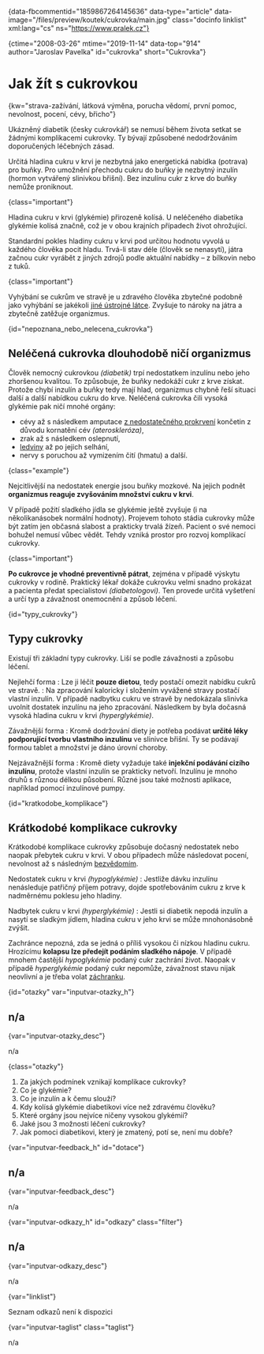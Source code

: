 
{data-fbcommentid="1859867264145636" data-type="article" data-image="/files/preview/koutek/cukrovka/main.jpg" class="docinfo linklist" xml:lang="cs" ns="https://www.pralek.cz"}

{ctime="2008-03-26" mtime="2019-11-14" data-top="914" author="Jaroslav Pavelka" id="cukrovka" short="Cukrovka"}

# Jak žít s cukrovkou

<!-- generated attribute kw by user_updatekw.sh on 2021-12-06, do not edit -->

{kw="strava-zažívání, látková výměna, porucha vědomí, první pomoc, nevolnost, pocení, cévy, břicho"}

Ukázněný diabetik (česky cukrovkář) se nemusí během života setkat se žádnými komplikacemi cukrovky. Ty bývají způsobené nedodržováním doporučených léčebných zásad.

Určitá hladina cukru v krvi je nezbytná jako energetická nabídka (potrava) pro buňky. Pro umožnění přechodu cukru do buňky je nezbytný inzulín (hormon vytvářený slinivkou břišní). Bez inzulínu cukr z krve do buňky nemůže proniknout.

{class="important"}

Hladina cukru v krvi (glykémie) přirozeně kolísá. U neléčeného diabetika glykémie kolísá značně, což je v obou krajních případech život ohrožující.

Standardní pokles hladiny cukru v krvi pod určitou hodnotu vyvolá u každého člověka pocit hladu. Trvá-li stav déle (člověk se nenasytí), játra začnou cukr vyrábět z jiných zdrojů podle aktuální nabídky – z bílkovin nebo z tuků.

{class="important"}

Vyhýbání se cukrům ve stravě je u zdravého člověka zbytečné podobně jako vyhýbání se jakékoli [jiné ústrojné látce][1]. Zvyšuje to nároky na játra a zbytečně zatěžuje organizmus.

{id="nepoznana\_nebo\_nelecena_cukrovka"}

## Neléčená cukrovka dlouhodobě ničí organizmus

Člověk nemocný cukrovkou _(diabetik)_ trpí nedostatkem inzulínu nebo jeho zhoršenou kvalitou. To způsobuje, že buňky nedokáží cukr z krve získat. Protože chybí inzulín a buňky tedy mají hlad, organizmus chybně řeší situaci další a další nabídkou cukru do krve. Neléčená cukrovka čili vysoká glykémie pak ničí mnohé orgány:

  * cévy až s následkem amputace [z nedostatečného prokrvení][2] končetin z důvodu kornatění cév _(ateroskleróza)_,
  * zrak až s následkem oslepnutí,
  * [ledviny][3] až po jejich selhání,
  * nervy s poruchou až vymizením čití (hmatu) a další.

{class="example"}

Nejcitlivější na nedostatek energie jsou buňky mozkové. Na jejich podnět **organizmus reaguje zvyšováním množství cukru v krvi**.

V případě požití sladkého jídla se glykémie ještě zvyšuje (i na několikanásobek normální hodnoty). Projevem tohoto stádia cukrovky může být zatím jen občasná slabost a prakticky trvalá žízeň. Pacient o své nemoci bohužel nemusí vůbec vědět. Tehdy vzniká prostor pro rozvoj komplikací cukrovky.

{class="important"}

**Po cukrovce je vhodné preventivně pátrat**, zejména v případě výskytu cukrovky v rodině. Praktický lékař dokáže cukrovku velmi snadno prokázat a pacienta předat specialistovi _(diabetologovi)_. Ten provede určitá vyšetření a určí typ a závažnost onemocnění a způsob léčení.

{id="typy_cukrovky"}

## Typy cukrovky

Existují tři základní typy cukrovky. Liší se podle závažnosti a způsobu léčení.

Nejlehčí forma
:   Lze ji léčit **pouze dietou**, tedy postačí omezit nabídku cukrů ve stravě.
:   Na zpracování kaloricky i složením vyvážené stravy postačí vlastní inzulín. V případě nadbytku cukru ve stravě by nedokázala slinivka uvolnit dostatek inzulínu na jeho zpracování. Následkem by byla dočasná vysoká hladina cukru v krvi _(hyperglykémie)_.

Závažnější forma
:   Kromě dodržování diety je potřeba podávat **určité léky podporující tvorbu vlastního inzulínu** ve slinivce břišní. Ty se podávají formou tablet a množství je dáno úrovní choroby.

Nejzávažnější forma
:   Kromě diety vyžaduje také **injekční podávání cizího inzulínu**, protože vlastní inzulín se prakticky netvoří. Inzulínu je mnoho druhů s různou délkou působení. Různé jsou také možnosti aplikace, například pomocí inzulínové pumpy.

{id="kratkodobe_komplikace"}

## Krátkodobé komplikace cukrovky

Krátkodobé komplikace cukrovky způsobuje dočasný nedostatek nebo naopak přebytek cukru v krvi. V obou případech může následovat pocení, nevolnost až s následným [bezvědomím][4].

Nedostatek cukru v krvi _(hypoglykémie)_
:   Jestliže dávku inzulínu nenásleduje patřičný příjem potravy, dojde spotřebováním cukru z krve k nadměrnému poklesu jeho hladiny.

Nadbytek cukru v krvi _(hyperglykémie)_
:   Jestli si diabetik nepodá inzulín a nasytí se sladkým jídlem, hladina cukru v jeho krvi se může mnohonásobně zvýšit.

Zachránce nepozná, zda se jedná o příliš vysokou či nízkou hladinu cukru. Hrozícímu **kolapsu lze předejít podáním sladkého nápoje**. V případě mnohem častější _hypoglykémie_ podaný cukr zachrání život. Naopak v případě _hyperglykémie_ podaný cukr nepomůže, závažnost stavu nijak neovlivní a je třeba volat [záchranku][5].

{id="otazky" var="inputvar-otazky_h"}

## n/a

{var="inputvar-otazky_desc"}

n/a

{class="otazky"}

  1. Za jakých podmínek vznikají komplikace cukrovky?
  2. Co je glykémie?
  3. Co je inzulín a k čemu slouží?
  4. Kdy kolísá glykémie diabetikovi více než zdravému člověku?
  5. Které orgány jsou nejvíce ničeny vysokou glykémií?
  6. Jaké jsou 3 možnosti léčení cukrovky?
  7. Jak pomoci diabetikovi, který je zmatený, potí se, není mu dobře?

{var="inputvar-feedback_h" id="dotace"}

## n/a

{var="inputvar-feedback_desc"}

n/a

{var="inputvar-odkazy_h" id="odkazy" class="filter"}

## n/a

{var="inputvar-odkazy_desc"}

n/a

{var="linklist"}

Seznam odkazů není k dispozici

{var="inputvar-taglist" class="taglist"}

n/a

 [1]: cholesterol
 [2]: srdecni_infarkt
 [3]: mocove_kameny
 [4]: kolaps
 [5]: zachranka

